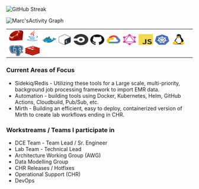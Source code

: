 ![GitHub Streak](https://streak-stats.demolab.com/?user=marcdumontier&theme=tokyonight)


![Marc'sActivity Graph](https://github-readme-activity-graph.cyclic.app/graph?username=marcdumontier&custom_title=Marc%27s%20Contribution%20Graph&theme=nord&bg_color=282828&hide_border=true&line=5E35B1&point=5E35B1)


<table border="0" width="100%">
<tr>
  <td>
    
<img alt="Ruby" height="30" width="40" src="https://raw.githubusercontent.com/devicons/devicon/master/icons/ruby/ruby-original.svg">

<img alt="Java" height="30" width="40" src="https://raw.githubusercontent.com/devicons/devicon/master/icons/java/java-original.svg">

<img align="center" alt="Docker" height="30" width="40" src="https://raw.githubusercontent.com/devicons/devicon/master/icons/docker/docker-original.svg">

<img align="center" alt="Bash" height="30" width="40" src="https://raw.githubusercontent.com/devicons/devicon/master/icons/bash/bash-original.svg">

<img align="center" alt="CircleCI" height="30" width="40" src="https://raw.githubusercontent.com/devicons/devicon/master/icons/circleci/circleci-plain.svg">



<img align="center" alt="GitHub" height="30" width="40" src="https://raw.githubusercontent.com/devicons/devicon/master/icons/github/github-original.svg">

<img align="center" alt="GCP" height="30" width="40" src="https://raw.githubusercontent.com/devicons/devicon/master/icons/googlecloud/googlecloud-original.svg">

<img align="center" alt="GraphQL" height="30" width="40" src="https://raw.githubusercontent.com/devicons/devicon/master/icons/graphql/graphql-plain.svg">

<img align="center" alt="JS" height="30" width="40" src="https://raw.githubusercontent.com/devicons/devicon/master/icons/javascript/javascript-original.svg">

<img align="center" alt="Kubernetes" height="30" width="40" src="https://raw.githubusercontent.com/devicons/devicon/master/icons/kubernetes/kubernetes-plain.svg">

<img align="center" alt="Linux" height="30" width="40" src="https://raw.githubusercontent.com/devicons/devicon/master/icons/linux/linux-original.svg">

<img align="center" alt="Postgresql" height="30" width="40" src="https://raw.githubusercontent.com/devicons/devicon/master/icons/postgresql/postgresql-original.svg">

<img align="center" alt="Redis" height="30" width="40" src="https://raw.githubusercontent.com/devicons/devicon/master/icons/redis/redis-original.svg">

  </td>
  </tr>
</table>



### Current Areas of Focus
* Sidekiq/Redis - Utilizing these tools for a Large scale, multi-priority, background job processing framework to import EMR data.
* Automation - building tools using Docker, Kubernetes, Helm, GitHub Actions, Cloudbuild, Pub/Sub, etc.
* Mirth - Building an efficient, easy to deploy, containerized version of Mirth to create lab workflows ending in CHR.

### Workstreams / Teams I participate in
* DCE Team - Team Lead / Sr. Engineer
* Lab Team - Technical Lead
* Architecture Working Group (AWG)
* Data Modelling Group
* CHR Releases / Hotfixes
* Operational Support (CHR)
* DevOps

